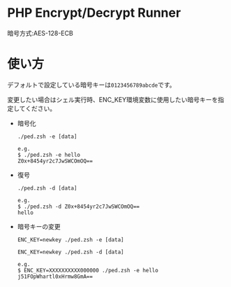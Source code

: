 # PHP Encrypt/Decrypt Runner
暗号方式:AES-128-ECB

# 使い方
デフォルトで設定している暗号キーは`0123456789abcde`です。

変更したい場合はシェル実行時、ENC_KEY環境変数に使用したい暗号キーを指定してください。

- 暗号化

   `./ped.zsh -e [data]`

   ```
   e.g.
   $ ./ped.zsh -e hello
   Z0x+8454yr2c7JwSWCOmOQ==
   ```

- 復号

   `./ped.zsh -d [data]`

   ```
   e.g.
   $ ./ped.zsh -d Z0x+8454yr2c7JwSWCOmOQ==
   hello
   ```

- 暗号キーの変更

   `ENC_KEY=newkey ./ped.zsh -e [data]`

   `ENC_KEY=newkey ./ped.zsh -d [data]`

   ```
   e.g.
   $ ENC_KEY=XXXXXXXXXX000000 ./ped.zsh -e hello
   j51FOpWhartl0xHrmw8GmA==
   ```

